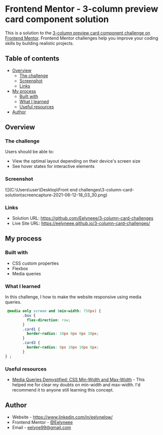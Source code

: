 # Frontend Mentor - 3-column preview card component solution

This is a solution to the [3-column preview card component challenge on Frontend Mentor](https://www.frontendmentor.io/challenges/3column-preview-card-component-pH92eAR2-). Frontend Mentor challenges help you improve your coding skills by building realistic projects. 

## Table of contents

- [Overview](#overview)
  - [The challenge](#the-challenge)
  - [Screenshot](#screenshot)
  - [Links](#links)
- [My process](#my-process)
  - [Built with](#built-with)
  - [What I learned](#what-i-learned)
  - [Useful resources](#useful-resources)
- [Author](#author)

## Overview

### The challenge

Users should be able to:

- View the optimal layout depending on their device's screen size
- See hover states for interactive elements

### Screenshot

![](C:\Users\user\Desktop\Front end challenges\3-column-card-solution\screencapture-2021-06-12-18_03_30.png)

### Links

- Solution URL: https://github.com/Eelyneee/3-column-card-challenges
- Live Site URL: https://eelyneee.github.io/3-column-card-challenges/

## My process

### Built with

- CSS custom properties
- Flexbox
- Media queries

### What I learned

In this challenge, I how to make the website responsive using media queries.

```css
 @media only screen and (min-width: 750px) {
        .box {
          flex-direction: row;
        }
        .card1 {
          border-radius: 10px 0px 0px 10px;
        }
        .card3 {
          border-radius: 0px 10px 10px 0px;
        }
} ;
```


### Useful resources

- [Media Queries Demystified: CSS Min-Width and Max-Width](https://www.emailonacid.com/blog/article/email-development/emailology_media_queries_demystified_min-width_and_max-width/) - This helped me for clear my doubts on min-width and max-width. I'd recommend it to anyone still learning this concept.

## Author

- Website - https://www.linkedin.com/in/eelynelow/
- Frontend Mentor - [@Eelyneee](https://www.frontendmentor.io/profile/Eelyneee)
- Email - eelyne99@gmail.com
